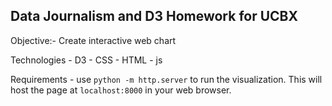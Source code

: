 ## Data Journalism and D3 Homework for UCBX

Objective:- Create interactive web chart


Technologies
    - D3
    - CSS
    - HTML
    - js

Requirements
    - use `python -m http.server` to run the visualization. This will host the page at `localhost:8000` in your web browser.